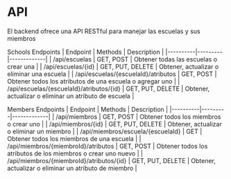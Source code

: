 # API

El backend ofrece una API RESTful para manejar las escuelas y sus miembros

Schools Endpoints
| Endpoint | Methods | Description |
|----------|---------|-------------|
| /api/escuelas | GET, POST | Obtener todas las escuelas o crear una |
| /api/escuelas/{id} | GET, PUT, DELETE | Obtener, actualizar o eliminar una escuela |
| /api/escuelas/{escuelaId}/atributos | GET, POST | Obtener todos los atributos de una escuela o agregar uno |
| /api/escuelas/{escuelaId}/atributos/{id} | GET, PUT, DELETE | Obtener, actualizar o eliminar un atributo de escuela |

Members Endpoints
| Endpoint | Methods | Description |
|----------|---------|-------------|
| /api/miembros | GET, POST | Obtener todos los miembros o crear uno |
| /api/miembros/{id} | GET, PUT, DELETE | Obtener, actualizar o eliminar un miembro |
| /api/miembros/escuela/{escuelaId} | GET | Obtener todos los miembros de una escuela |
| /api/miembros/{miembroId}/atributos | GET, POST | Obtener todos los atributos de los miembros o crear uno nuevo |
| /api/miembros/{miembroId}/atributos/{id} | GET, PUT, DELETE | Obtener, actualizar o eliminar un atributo de miembro |

